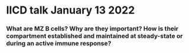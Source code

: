 # IICD talk January 13 2022
### What are MZ B cells? Why are they important? How is their compartment established and maintained at steady-state or during an active immune response?
